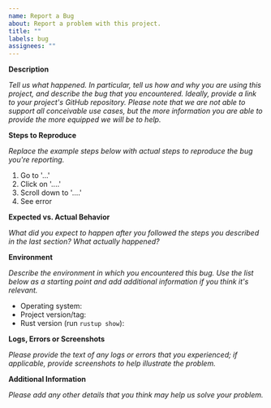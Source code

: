 ```yaml
---
name: Report a Bug
about: Report a problem with this project.
title: ""
labels: bug
assignees: ""
---
```


**Description**

_Tell us what happened. In particular, tell us how and why you are using this project, and describe
the bug that you encountered. Ideally, provide a link to your project's GitHub repository. Please
note that we are not able to support all conceivable use cases, but the more information you are
able to provide the more equipped we will be to help._

**Steps to Reproduce**

_Replace the example steps below with actual steps to reproduce the bug you're reporting._

1. Go to '...'
2. Click on '....'
3. Scroll down to '....'
4. See error

**Expected vs. Actual Behavior**

_What did you expect to happen after you followed the steps you described in the last section? What
actually happened?_

**Environment**

_Describe the environment in which you encountered this bug. Use the list below as a starting point
and add additional information if you think it's relevant._

- Operating system:
- Project version/tag:
- Rust version (run `rustup show`):

**Logs, Errors or Screenshots**

_Please provide the text of any logs or errors that you experienced; if applicable, provide
screenshots to help illustrate the problem._

**Additional Information**

_Please add any other details that you think may help us solve your problem._
